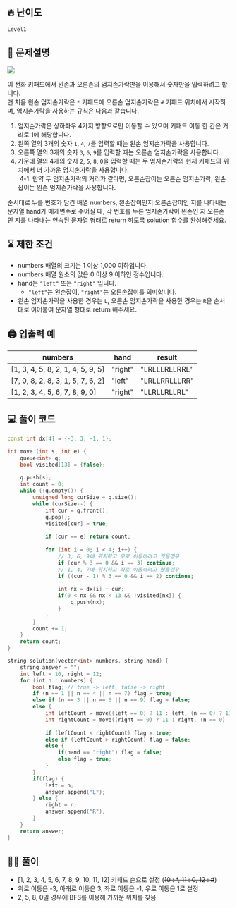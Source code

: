 ## 🔥 난이도
`Level1`

## 📝 문제설명
<img src="https://grepp-programmers.s3.ap-northeast-2.amazonaws.com/files/production/4b69a271-5f4a-4bf4-9ebf-6ebed5a02d8d/kakao_phone1.png">

이 전화 키패드에서 왼손과 오른손의 엄지손가락만을 이용해서 숫자만을 입력하려고 합니다.<br>
맨 처음 왼손 엄지손가락은 `*` 키패드에 오른손 엄지손가락은 `#` 키패드 위치에서 시작하며, 엄지손가락을 사용하는 규칙은 다음과 같습니다.<br>
1. 엄지손가락은 상하좌우 4가지 방향으로만 이동할 수 있으며 키패드 이동 한 칸은 거리로 1에 해당합니다.
2. 왼쪽 열의 3개의 숫자 `1`, `4`, `7`을 입력할 때는 왼손 엄지손가락을 사용합니다.
3. 오른쪽 열의 3개의 숫자 `3`, `6`, `9`를 입력할 때는 오른손 엄지손가락을 사용합니다.
4. 가운데 열의 4개의 숫자 `2`, `5`, `8`, `0`을 입력할 때는 두 엄지손가락의 현재 키패드의 위치에서 더 가까운 엄지손가락을 사용합니다.<br>
&nbsp;4-1. 만약 두 엄지손가락의 거리가 같다면, 오른손잡이는 오른손 엄지손가락, 왼손잡이는 왼손 엄지손가락을 사용합니다.<br>

순서대로 누를 번호가 담긴 배열 numbers, 왼손잡이인지 오른손잡이인 지를 나타내는 문자열 hand가 매개변수로 주어질 때, 각 번호를 누른 엄지손가락이 왼손인 지 오른손인 지를 나타내는 연속된 문자열 형태로 return 하도록 solution 함수를 완성해주세요.

## ⌛️ 제한 조건
- numbers 배열의 크기는 1 이상 1,000 이하입니다.
- numbers 배열 원소의 값은 0 이상 9 이하인 정수입니다.
- hand는 `"left"` 또는 `"right"` 입니다.
  - `"left"`는 왼손잡이, `"right"`는 오른손잡이를 의미합니다.
- 왼손 엄지손가락을 사용한 경우는 `L`, 오른손 엄지손가락을 사용한 경우는 `R`을 순서대로 이어붙여 문자열 형태로 return 해주세요.


## 🖨  입출력 예
numbers|hand|result
--|--|--
[1, 3, 4, 5, 8, 2, 1, 4, 5, 9, 5]|"right"|"LRLLLRLLRRL"
[7, 0, 8, 2, 8, 3, 1, 5, 7, 6, 2]|"left"|"LRLLRRLLLRR"
[1, 2, 3, 4, 5, 6, 7, 8, 9, 0]|"right"|"LLRLLRLLRL"

## 💻 풀이 코드
```cpp
const int dx[4] = {-3, 3, -1, 1};

int move (int s, int e) {
    queue<int> q;
    bool visited[13] = {false};
    
    q.push(s);
    int count = 0;
    while (!q.empty()) {
        unsigned long curSize = q.size();
        while (curSize--) {
            int cur = q.front();
            q.pop();
            visited[cur] = true;
            
            if (cur == e) return count;
            
            for (int i = 0; i < 4; i++) {
                // 3, 6, 9에 위치하고 우로 이동하려고 했을경우
                if (cur % 3 == 0 && i == 3) continue;
                // 1, 4, 7에 위치하고 좌로 이동하려고 했을경우
                if ((cur - 1) % 3 == 0 && i == 2) continue;
                
                int nx = dx[i] + cur;
                if(0 < nx && nx < 13 && !visited[nx]) {
                    q.push(nx);
                }
            }
        }
        count += 1;
    }
    return count;
}

string solution(vector<int> numbers, string hand) {
    string answer = "";
    int left = 10, right = 12;
    for (int n : numbers) {
        bool flag; // true -> left, false -> right
        if (n == 1 || n == 4 || n == 7) flag = true;
        else if (n == 3 || n == 6 || n == 9) flag = false;
        else {
            int leftCount = move((left == 0) ? 11 : left, (n == 0) ? 11 : n);
            int rightCount = move((right == 0) ? 11 : right, (n == 0) ? 11 : n);
            
            if (leftCount < rightCount) flag = true;
            else if (leftCount > rightCount) flag = false;
            else {
                if(hand == "right") flag = false;
                else flag = true;
            }
        }
        if(flag) {
            left = n;
            answer.append("L");
        } else {
            right = n;
            answer.append("R");
        }
    }
    return answer;
}
```

## ✍🏻 풀이
- [1, 2, 3, 4, 5, 6, 7, 8, 9, 10, 11, 12] 키패드 순으로 설정 (~~10 : *, 11 : 0, 12 : #~~)
- 위로 이동은 -3, 아래로 이동은 3, 좌로 이동은 -1, 우로 이동은 1로 설정
- 2, 5, 8, 0일 경우에 BFS를 이용해 가까운 위치를 찾음
